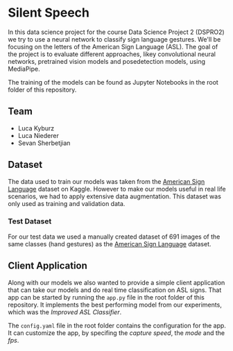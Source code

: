 # Silent Speech
In this data science project for the course Data Science Project 2 (DSPRO2) we try to use a neural network to classify sign language gestures. We'll be focusing on the letters of the American Sign Language (ASL). The goal of the project is to evaluate different approaches, likey convolutional neural networks, pretrained vision models and posedetection models, using MediaPipe.

The training of the models can be found as Jupyter Notebooks in the root folder of this repository.

## Team
- Luca Kyburz
- Luca Niederer
- Sevan Sherbetjian

## Dataset
The data used to train our models was taken from the [American Sign Language](https://www.kaggle.com/datasets/kapillondhe/american-sign-language) dataset on Kaggle. However to make our models useful in real life scenarios, we had to apply extensive data augmentation. This dataset was only used as training and validation data.

### Test Dataset
For our test data we used a manually created dataset of 691 images of the same classes (hand gestures) as the [American Sign Language](https://www.kaggle.com/datasets/kapillondhe/american-sign-language) dataset.

## Client Application
Along with our models we also wanted to provide a simple client application that can take our models and do real time classification on ASL signs. That app can be started by running the `app.py` file in the root folder of this repository. It implements the best performing model from our experiments, which was the *Improved ASL Classifier*.

The `config.yaml` file in the root folder contains the configuration for the app. It can customize the app, by specifing the *capture speed*, the *mode* and the *fps*.